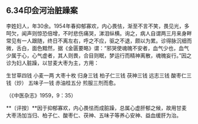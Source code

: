 ## 6.34印会河治脏躁案

李姓妇人，年30余。1954年春抑郁寡欢，内心畏怯，渐至不言不笑，畏见光，多呵欠，闻声则惊恐倍增，不时悲伤痛哭，涕泪纵横。询之，病人自谓两三月来身畔常见有一人跟随，终日不离左右，呼之不应，驱之不退，颇以为累。诊得脉沉细而微，舌白，面色黯然，据《金匮要略》谓：“邪哭使魂魄不安者，血气少也，血气少属于心，心气虚者，其人则畏，合目则眠，梦运行而精神离散，魂魄妄行。”因之诊为妇人脏躁，以甘麦大枣为主，方用：

生甘草四钱 小麦一两 大枣十枚 归身三钱 柏子仁三钱 茯神三钱 远志三钱 酸枣仁三钱（炒） 五味子一钱 赤油桂五分 煎服三剂而愈。

（《中医杂志》1959，9：35）

**〔评按〕**因于抑郁寡欢，内心畏怯而成脏躁，总属心虚肝郁之候，故用甘麦大枣汤加当归、柏子仁、酸枣仁、茯神、五味子等养心安神、益血缓肝为治。
